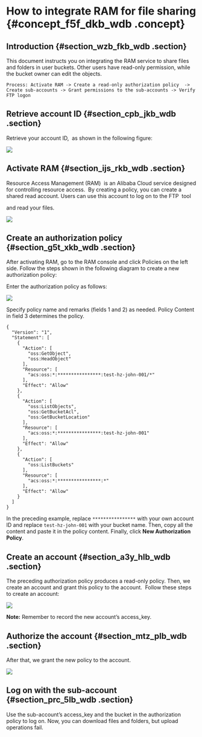 # How to integrate RAM for file sharing {#concept_f5f_dkb_wdb .concept}

## Introduction {#section_wzb_fkb_wdb .section}

This document instructs you on integrating the RAM service to share files and folders in user buckets. Other users have read-only permission, while the bucket owner can edit the objects.

```
Process: Activate RAM -> Create a read-only authorization policy  -> Create sub-accounts -> Grant permissions to the sub-accounts -> Verify FTP logon
```

## Retrieve account ID {#section_cpb_jkb_wdb .section}

Retrieve your account ID,  as shown in the following figure:

![](http://static-aliyun-doc.oss-cn-hangzhou.aliyuncs.com/assets/img/4868/6264_en-US.png)

## Activate RAM {#section_ijs_rkb_wdb .section}

Resource Access Management \(RAM\)  is an Alibaba Cloud service designed for controlling resource access.  By creating a policy, you can create a shared read account. Users can use this account to log on to the FTP  tool 

and read your files.

![](http://static-aliyun-doc.oss-cn-hangzhou.aliyuncs.com/assets/img/4868/6265_en-US.png)

## Create an authorization policy {#section_g5t_xkb_wdb .section}

After activating RAM, go to the RAM console and click Policies on the left side. Follow the steps shown in the following diagram to create a new authorization policy:

Enter the authorization policy as follows:

![](http://static-aliyun-doc.oss-cn-hangzhou.aliyuncs.com/assets/img/4868/6266_en-US.png)

Specify policy name and remarks \(fields 1 and 2\) as needed. Policy Content in field 3 determines the policy.

```
{
  "Version": "1",
  "Statement": [
    {
      "Action": [
        "oss:GetObject",
        "oss:HeadObject"
      ],
      "Resource": [
        "acs:oss:*:****************:test-hz-john-001/*"
      ],
      "Effect": "Allow"
    },
    {
      "Action": [
        "oss:ListObjects",
        "oss:GetBucketAcl",
        "oss:GetBucketLocation"
      ],
      "Resource": [
        "acs:oss:*:****************:test-hz-john-001"
      ],
      "Effect": "Allow"
    },
    {
      "Action": [
        "oss:ListBuckets"
      ],
      "Resource": [
        "acs:oss:*:****************:*"
      ],
      "Effect": "Allow"
    }
  ]
}
```

In the preceding example, replace `****************` with your own account ID and replace `test-hz-john-001` with your bucket name. Then, copy all the content and paste it in the policy content. Finally, click **New Authorization Policy**.

## Create an account {#section_a3y_hlb_wdb .section}

The preceding authorization policy produces a read-only policy. Then, we create an account and grant this policy to the account.  Follow these steps to create an account:

![](http://static-aliyun-doc.oss-cn-hangzhou.aliyuncs.com/assets/img/4868/6267_en-US.png)

**Note:** Remember to record the new account’s access\_key.

## Authorize the account {#section_mtz_plb_wdb .section}

After that, we grant the new policy to the account.

![](http://static-aliyun-doc.oss-cn-hangzhou.aliyuncs.com/assets/img/4868/6268_en-US.png)

## Log on with the sub-account {#section_prc_5lb_wdb .section}

Use the sub-account’s access\_key and the bucket in the authorization policy to log on. Now, you can download files and folders, but upload operations fail.

